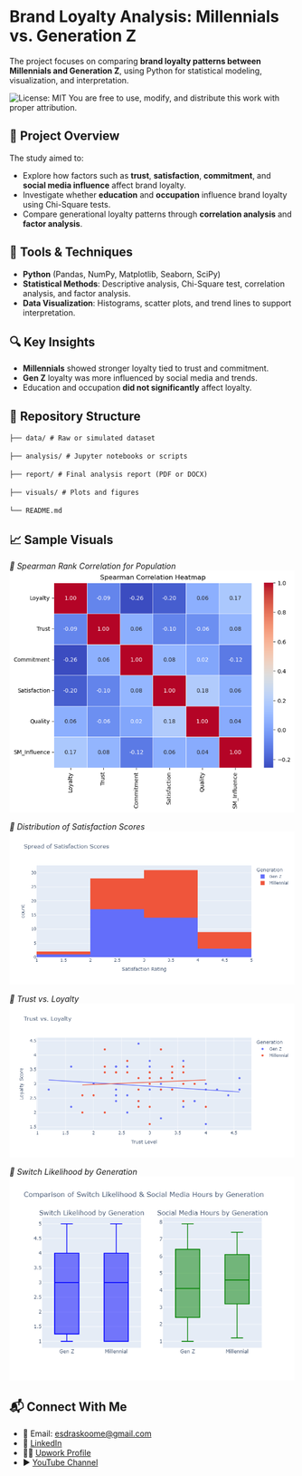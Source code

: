 # Brand Loyalty Analysis: Millennials vs. Generation Z

 The project focuses on comparing **brand loyalty patterns between Millennials and Generation Z**, using Python for statistical modeling, visualization, and interpretation.

![License: MIT](https://img.shields.io/badge/License-MIT-yellow.svg)
You are free to use, modify, and distribute this work with proper attribution.

## 📌 Project Overview

The study aimed to:
- Explore how factors such as **trust**, **satisfaction**, **commitment**, and **social media influence** affect brand loyalty.
- Investigate whether **education** and **occupation** influence brand loyalty using Chi-Square tests.
- Compare generational loyalty patterns through **correlation analysis** and **factor analysis**.

## 🧪 Tools & Techniques

- **Python** (Pandas, NumPy, Matplotlib, Seaborn, SciPy)
- **Statistical Methods**: Descriptive analysis, Chi-Square test, correlation analysis, and factor analysis.
- **Data Visualization**: Histograms, scatter plots, and trend lines to support interpretation.

## 🔍 Key Insights

- **Millennials** showed stronger loyalty tied to trust and commitment.
- **Gen Z** loyalty was more influenced by social media and trends.
- Education and occupation **did not significantly** affect loyalty.

## 📁 Repository Structure
```
├── data/ # Raw or simulated dataset

├── analysis/ # Jupyter notebooks or scripts

├── report/ # Final analysis report (PDF or DOCX)

├── visuals/ # Plots and figures

└── README.md

```

## 📈 Sample Visuals

*📍 Spearman Rank Correlation for Population*
![Spearman Rank Correlation](images/spearmancorrelationheatmap.png)

*📍 Distribution of Satisfaction Scores*
![Distribution of Satisfaction Scores](images/spreadofsatisfactionscores.png)


*📍 Trust vs. Loyalty*
![Trust vs. Loyalty](images/trustversusloyalty.png)


*📍 Switch Likelihood by Generation*
![Switch_Likelihood_by_Generation](images/switchlikelihoodbygeneration.png)


## 📬 Connect With Me

- 📧 Email: [esdraskoome@gmail.com](mailto:esdraskoome@gmail.com)  
- 💼 [LinkedIn](https://www.linkedin.com/in/esdras-koome-micheni-106651338/)  
- 🧑‍💻 [Upwork Profile](https://www.upwork.com/freelancers/~01bbdaff1dc6ce0241)  
- ▶ [YouTube Channel](https://www.youtube.com/channel/UCBhBTBAanuBNiQs3r7mwDmA)

